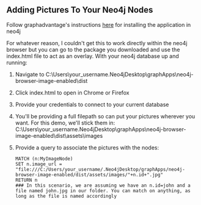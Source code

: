 ## Adding Pictures To Your Neo4j Nodes
Follow graphadvantage's instructions [here](https://github.com/graphadvantage/neo4j-browser-images) for installing the application in neo4j

For whatever reason, I couldn't get this to work directly within the neo4j browser but you can go to the package you downloaded and use the index.html file to act as an overlay. With your neo4j database up and running:
1. Navigate to C:\Users\your_username\.Neo4jDesktop\graphApps\neo4j-browser-image-enabled\dist
2. Click index.html to open in Chrome or Firefox
3. Provide your credentials to connect to your current database
4. You'll be providing a full filepath so can put your pictures wherever you want. For this demo, we'll stick them in: C:\Users\your_username\.Neo4jDesktop\graphApps\neo4j-browser-image-enabled\dist\assets\images
5. Provide a query to associate the pictures with the nodes:

       MATCH (n:MyImageNode)
       SET n.image_url = "file:///C:/Users/your_username/.Neo4jDesktop/graphApps/neo4j-browser-image-enabled/dist/assets/images/"+n.id+".jpg"
       RETURN n
       ### In this scenario, we are assuming we have an n.id=john and a file named john.jpg in our folder. You can match on anything, as long as the file is named accordingly
